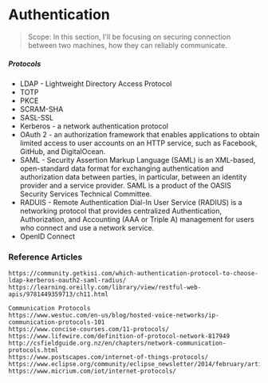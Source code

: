 # Authentication

> Scope: In this section, I'll be focusing on securing connection between two machines, how they can reliably communicate.

##### Protocols

* LDAP - Lightweight Directory Access Protocol
* TOTP
* PKCE
* SCRAM-SHA
* SASL-SSL
* Kerberos - a network authentication protocol
* OAuth 2 - an authorization framework that enables applications to obtain limited access to user accounts on an HTTP service, such as Facebook, GitHub, and DigitalOcean.
* SAML - Security Assertion Markup Language (SAML) is an XML-based, open-standard data format for exchanging authentication and authorization data between parties, in particular, between an identity provider and a service provider. SAML is a product of the OASIS Security Services Technical Committee.
* RADUIS - Remote Authentication Dial-In User Service (RADIUS) is a networking protocol that provides centralized Authentication, Authorization, and Accounting (AAA or Triple A) management for users who connect and use a network service.
* OpenID Connect

### Reference Articles

```
https://community.getkisi.com/which-authentication-protocol-to-choose-ldap-kerberos-oauth2-saml-radius/
https://learning.oreilly.com/library/view/restful-web-apis/9781449359713/ch11.html

Communication Protocols
https://www.westuc.com/en-us/blog/hosted-voice-networks/ip-communication-protocols-101
https://www.concise-courses.com/11-protocols/
https://www.lifewire.com/definition-of-protocol-network-817949
http://csfieldguide.org.nz/en/chapters/network-communication-protocols.html
https://www.postscapes.com/internet-of-things-protocols/
https://www.eclipse.org/community/eclipse_newsletter/2014/february/article2.php
https://www.micrium.com/iot/internet-protocols/
```

